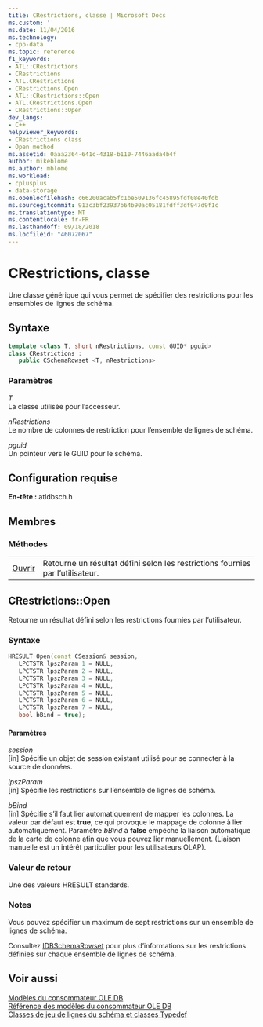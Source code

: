 ```yaml
---
title: CRestrictions, classe | Microsoft Docs
ms.custom: ''
ms.date: 11/04/2016
ms.technology:
- cpp-data
ms.topic: reference
f1_keywords:
- ATL::CRestrictions
- CRestrictions
- ATL.CRestrictions
- CRestrictions.Open
- ATL::CRestrictions::Open
- ATL.CRestrictions.Open
- CRestrictions::Open
dev_langs:
- C++
helpviewer_keywords:
- CRestrictions class
- Open method
ms.assetid: 0aaa2364-641c-4318-b110-7446aada4b4f
author: mikeblome
ms.author: mblome
ms.workload:
- cplusplus
- data-storage
ms.openlocfilehash: c66200acab5fc1be509136fc45895fdf08e40fdb
ms.sourcegitcommit: 913c3bf23937b64b90ac05181fdff3df947d9f1c
ms.translationtype: MT
ms.contentlocale: fr-FR
ms.lasthandoff: 09/18/2018
ms.locfileid: "46072067"
---
```

# <a name="crestrictions-class"></a>CRestrictions, classe

Une classe générique qui vous permet de spécifier des restrictions pour les ensembles de lignes de schéma.  
  
## <a name="syntax"></a>Syntaxe

```cpp
template <class T, short nRestrictions, const GUID* pguid>  
class CRestrictions : 
   public CSchemaRowset <T, nRestrictions>  
```  
  
### <a name="parameters"></a>Paramètres  

*T*<br/>
La classe utilisée pour l’accesseur.  
  
*nRestrictions*<br/>
Le nombre de colonnes de restriction pour l’ensemble de lignes de schéma.  
  
*pguid*<br/>
Un pointeur vers le GUID pour le schéma.  

## <a name="requirements"></a>Configuration requise  

**En-tête :** atldbsch.h 
  
## <a name="members"></a>Membres  
  
### <a name="methods"></a>Méthodes  
  
|||  
|-|-|  
|[Ouvrir](#open)|Retourne un résultat défini selon les restrictions fournies par l’utilisateur.|   

## <a name="open"></a> CRestrictions::Open

Retourne un résultat défini selon les restrictions fournies par l’utilisateur.  
  
### <a name="syntax"></a>Syntaxe  
  
```cpp
HRESULT Open(const CSession& session,  
   LPCTSTR lpszParam 1 = NULL,  
   LPCTSTR lpszParam 2 = NULL,  
   LPCTSTR lpszParam 3 = NULL,  
   LPCTSTR lpszParam 4 = NULL,  
   LPCTSTR lpszParam 5 = NULL,  
   LPCTSTR lpszParam 6 = NULL,  
   LPCTSTR lpszParam 7 = NULL,  
   bool bBind = true);  
```  
  
#### <a name="parameters"></a>Paramètres  

*session*<br/>
[in] Spécifie un objet de session existant utilisé pour se connecter à la source de données.  
  
*lpszParam*<br/>
[in] Spécifie les restrictions sur l’ensemble de lignes de schéma.  
  
*bBind*<br/>
[in] Spécifie s’il faut lier automatiquement de mapper les colonnes. La valeur par défaut est **true**, ce qui provoque le mappage de colonne à lier automatiquement. Paramètre *bBind* à **false** empêche la liaison automatique de la carte de colonne afin que vous pouvez lier manuellement. (Liaison manuelle est un intérêt particulier pour les utilisateurs OLAP).  
  
### <a name="return-value"></a>Valeur de retour  

Une des valeurs HRESULT standards.  
  
### <a name="remarks"></a>Notes  

Vous pouvez spécifier un maximum de sept restrictions sur un ensemble de lignes de schéma.  
  
Consultez [IDBSchemaRowset](/previous-versions/windows/desktop/ms713686\(v=vs.85\)) pour plus d’informations sur les restrictions définies sur chaque ensemble de lignes de schéma.  
  
## <a name="see-also"></a>Voir aussi  

[Modèles du consommateur OLE DB](../../data/oledb/ole-db-consumer-templates-cpp.md)<br/>
[Référence des modèles du consommateur OLE DB](../../data/oledb/ole-db-consumer-templates-reference.md)<br/>
[Classes de jeu de lignes du schéma et classes Typedef](../../data/oledb/schema-rowset-classes-and-typedef-classes.md)